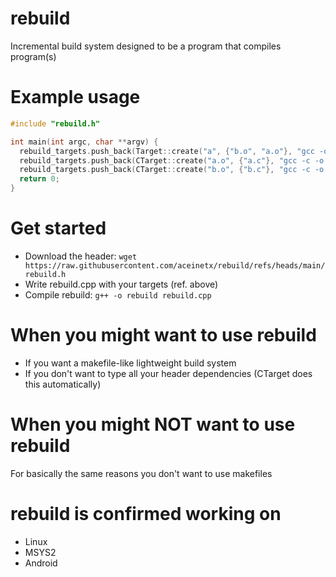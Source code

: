# rebuild
Incremental build system designed to be a program that compiles program(s)

# Example usage
```cpp
#include "rebuild.h"

int main(int argc, char **argv) {
  rebuild_targets.push_back(Target::create("a", {"b.o", "a.o"}, "gcc -o #OUT #DEPENDS"));
  rebuild_targets.push_back(CTarget::create("a.o", {"a.c"}, "gcc -c -o #OUT #DEPENDS"));
  rebuild_targets.push_back(CTarget::create("b.o", {"b.c"}, "gcc -c -o #OUT #DEPENDS"));
  return 0;
}
```

# Get started
- Download the header: ```wget https://raw.githubusercontent.com/aceinetx/rebuild/refs/heads/main/rebuild.h```
- Write rebuild.cpp with your targets (ref. above)
- Compile rebuild: ```g++ -o rebuild rebuild.cpp```

# When you might want to use rebuild
- If you want a makefile-like lightweight build system
- If you don't want to type all your header dependencies (CTarget does this automatically)

# When you might NOT want to use rebuild
For basically the same reasons you don't want to use makefiles

# rebuild is confirmed working on
- Linux
- MSYS2
- Android
